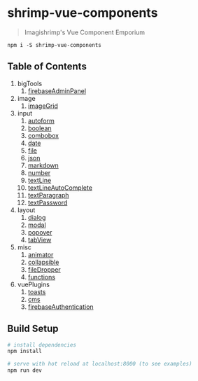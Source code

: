 # shrimp-vue-components

> Imagishrimp's Vue Component Emporium

```
npm i -S shrimp-vue-components
```

## Table of Contents
1. bigTools
	1. [firebaseAdminPanel](./src/bigTools/firebaseAdminPanel/docs.md)
2. image
	1. [imageGrid](./src/image/imageGrid/docs.md)
3. input
	1. [autoform](./src/input/autoform/docs.md)
	2. [boolean](./src/input/boolean/docs.md)
	3. [combobox](./src/input/combobox/docs.md)
	4. [date](./src/input/date/docs.md)
	5. [file](./src/input/file/docs.md)
	6. [json](./src/input/json/docs.md)
	7. [markdown](./src/input/markdown/docs.md)
	8. [number](./src/input/number/docs.md)
	9. [textLine](./src/input/textLine/docs.md)
	10. [textLineAutoComplete](./src/input/textLineAutoComplete/docs.md)
	11. [textParagraph](./src/input/textParagraph/docs.md)
	12. [textPassword](./src/input/textPassword/docs.md)
4. layout
	1. [dialog](./src/layout/dialog/docs.md)
	2. [modal](./src/layout/modal/docs.md)
	3. [popover](./src/layout/popover/docs.md)
	4. [tabView](./src/layout/tabView/docs.md)
5. misc
	1. [animator](./src/misc/animator/docs.md)
	2. [collapsible](./src/misc/collapsible/docs.md)
	3. [fileDropper](./src/misc/fileDropper/docs.md)
	4. [functions](./src/misc/functions/docs.md)
6. vuePlugins
	1. [toasts](./src/vuePlugins/toasts/docs.md)
	2. [cms](./src/vuePlugins/cms/docs/readme.md)
    3. [firebaseAuthentication](./src/vuePlugins/firebaseAuthentication/docs.md)


## Build Setup

``` bash
# install dependencies
npm install

# serve with hot reload at localhost:8000 (to see examples)
npm run dev
```

